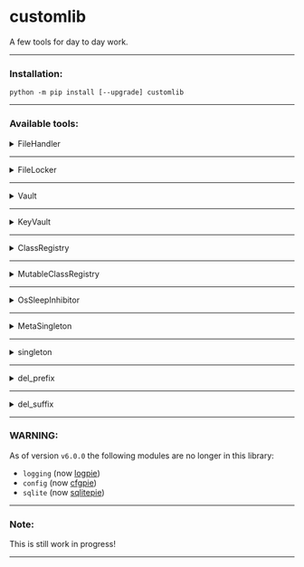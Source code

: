 
# customlib

A few tools for day to day work.

---

### Installation:

```commandline
python -m pip install [--upgrade] customlib
```

---

### Available tools:

<details>
<summary>FileHandler</summary>
<p>

This is a file handler that can be used as a context-manager with thread & file locking.

How to:

```python
from customlib.filehandlers import FileHandler

fh = FileHandler("test_file.txt", "a", encoding="UTF-8")
fh.write("Just testing out this cool new filehandler.\n")
fh.close()
```

or even beter:

```python
with FileHandler("test_file.txt", "a", encoding="UTF-8") as fh:
    fh.write("Just testing out this cool new filehandler.\n")
```


</p>
</details>

---

<details>
<summary>FileLocker</summary>
<p>

This is a file locker that can also be used as a context-manager.

How to:

```python
from customlib.filelockers import FileLocker, LOCK

fl1 = FileLocker()

if __name__ == '__main__':
    fh1 = open("just_a_file.txt", "w", encoding="UTF-8")
    fl1.acquire(fh1, flags=LOCK.EX)
    fh1.write("Just testing the locking system...\n")
    fl1.release(fh1)
    fh1.close()
```

**Lock types:**
- `LOCK.EX`: int (0x1), exclusive lock
- `LOCK.SH`: int (0x2), shared lock

**Lock flags:**
- `LOCK.NB`: int (0x4), non-blocking

**Manually unlock (only needed internally):**
- `LOCK.UN`: int (0), unlock


</p>
</details>

---

<details>
<summary>Vault</summary>
<p>

This is a handler that makes use of keyring for password safe-keeping.

How to:

```python
from customlib.keyvault import Vault

vault = Vault()
password: str = vault.generate(exclude="\'\"\\", length=16)
vault.set_password(service="test_service", username="test_username", password=password)


if __name__ == '__main__':
    password: str = vault.get_password(service="test_service", username="test_username")
    print(password)

    vault.del_password(service="test_service", username="test_username")
```

`generate` params:
* `include`: The character set(s) to be used when generating the password.
    * `u`: ascii_uppercase
    * `l`: ascii_lowercase
    * `d`: digits
    * `p`: punctuation
* `exclude`: The characters to be excluded from the password.
* `length`: The number of characters our password should have.

This is not so different from `keyring`, after all, it is making use of its methods.
It exists only to serve as a base class for `KeyVault`!

</p>
</details>

---

<details>
<summary>KeyVault</summary>
<p>

This is a handler that makes use of keyring for password safe-keeping using encryption.

How to:

```python
from customlib.keyvault import KeyVault

vault = KeyVault()
vault.password(
    value=vault.generate(exclude="\'\"\\", length=16),
    salt=vault.generate(exclude="\'\"\\", length=16)
)

if __name__ == '__main__':
    vault.set_password(service="test_service", username="test_username", password="test_password")

    print(vault.get_password(service="test_service", username="test_username"))

    vault.del_password(service="test_service", username="test_username")
```

`generate` params:
* `include`: The character set(s) to be used when generating the password.
    * `u`: ascii_uppercase
    * `l`: ascii_lowercase
    * `d`: digits
    * `p`: punctuation
* `exclude`: The characters to be excluded from the password.
* `length`: The number of characters our password should have.

</p>
</details>

---

<details>
<summary>ClassRegistry</summary>
<p>

Immutable class registry handler.

Example:

```python
from customlib.registry import ClassRegistry

@ClassRegistry.register("some_name")
class SomeClass(object):

    def __init__(self, var: str):
        self.var = var


if __name__ == '__main__':
    # instantiating 'SomeClass':
    some_class = ClassRegistry.get("some_name", "var_value")
    print(some_class.var)
```

</p>
</details>

---

<details>
<summary>MutableClassRegistry</summary>
<p>

Mutable class registry handler.
If a key already exists in `__register__` it will be updated.


Example:

```python
from customlib.registry import MutableClassRegistry

@MutableClassRegistry.register("some_name")
class SomeClass(object):

    def __init__(self, var: str):
        self.var = var


if __name__ == '__main__':
    # instantiating 'SomeClass'
    some_class = MutableClassRegistry.get("some_name", "var_value")
    print(some_class.var)
```

</p>
</details>

---

<details>
<summary>OsSleepInhibitor</summary>
<p>

With this handler we can prevent the operating system from going to sleep.

Works in `Windows` and it might work as well in `Linux` and `Darwin` systems (not tested!).

How to:

```python
from customlib.systemhandlers import OsSleepInhibitor

if __name__ == '__main__':
    with OsSleepInhibitor(keep_screen_awake=True) as osi:
        print("I just did something that took a lot of time...")
```

</p>
</details>

---

<details>
<summary>MetaSingleton</summary>
<p>

Singleton metaclass for restricting `non-strict` classes to only one instance per runtime.

How to:

```python
from customlib.singletons import MetaSingleton


class CfgParser(object, metaclass=MetaSingleton):
    """test"""


if __name__ == '__main__':
    cfg1 = CfgParser()
    cfg2 = CfgParser()

    print("*" * 80)
    print("cfg1 == cfg2:", cfg1 == cfg2)
    print("cfg1 is cfg2:", cfg1 is cfg2)
```

```
cfg1 == cfg2: True
cfg1 is cfg2: True
```

</p>
</details>

---

<details>
<summary>singleton</summary>
<p>

Singleton decorator for `metaclass`.
Restrict object to only one instance per runtime.

How to:

```python
from customlib.singletons import singleton


@singleton
class CfgParser(object):
    """test"""


if __name__ == '__main__':
    cfg1 = CfgParser()
    cfg2 = CfgParser()

    print("*" * 80)
    print("cfg1 == cfg2:", cfg1 == cfg2)
    print("cfg1 is cfg2:", cfg1 is cfg2)
```

```
cfg1 == cfg2: True
cfg1 is cfg2: True
```

</p>
</details>

---

<details>
<summary>del_prefix</summary>
<p>

If `target` starts with the `prefix` string and `prefix` is not empty, return `string[len(prefix):]`.
Otherwise, return a copy of the original string.

How to:

```python
from customlib.utils import del_prefix

a = "some cool string"

if __name__ == '__main__':
    b = del_prefix(target=a, prefix="some ")
    print(b)  # --> "cool string"
```

</p>
</details>

---

<details>
<summary>del_suffix</summary>
<p>

If `target` ends with the `suffix` string and `suffix` is not empty, return `string[:-len(suffix)]`.
Otherwise, return a copy of the original string.

How to:

```python
from customlib.utils import del_suffix

a = "some cool string"

if __name__ == '__main__':
    b = del_suffix(target=a, suffix=" string")
    print(b)  # --> "some cool"
```

</p>
</details>

---

### WARNING:

As of version `v6.0.0` the following modules are no longer in this library:
* `logging` (now [logpie](https://github.com/ClaudiuDrug/logpie))
* `config` (now [cfgpie](https://github.com/ClaudiuDrug/cfgpie))
* `sqlite` (now [sqlitepie](https://github.com/ClaudiuDrug/sqlitepie))

---

### Note:

This is still work in progress!

---
